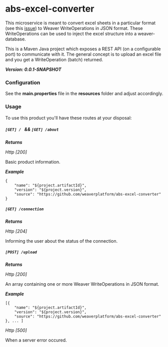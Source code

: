 # abs-excel-converter
This microservice is meant to convert excel sheets in a particular format (see this [issue](http://jira.sysunite.com/browse/RC-77)) to Weaver WriteOperations in JSON format. These WriteOperations can be used to inject the excel structure into a weaver-database.

This is a Maven Java project which exposes a REST API (on a configurable port) to communicate with it. The general concept is to upload an excel file and you get a WriteOperation (batch) returned.

***Version: 0.0.1-SNAPSHOT***

### Configuration
See the **main.properties** file in the **resources** folder and adjust accordingly.

### Usage
To use this product you'll have these routes at your disposal:

##### `[GET] / ` && `[GET] /about `
***Returns***

*Http [200]*

Basic product information.

***Example***
```
{
    "name": "${project.artifactId}",
    "version": "${project.version}",
    "source": "https://github.com/weaverplatform/abs-excel-converter"
}
```
##### `[GET] /connection `
***Returns***

*Http [204]*

Informing the user about the status of the connection.
##### `[POST] /upload `
***Returns***

*Http [200]*

An array containing one or more Weaver WriteOperations in JSON format.

***Example***
```
[{
    "name": "${project.artifactId}",
    "version": "${project.version}",
    "source": "https://github.com/weaverplatform/abs-excel-converter"
}, ... ]
```

*Http [500]*

When a server error occured.
